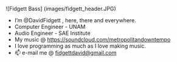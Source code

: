 ![Fidgett Bass] (images/fidgett_header.JPG)

- I’m @DavidFidgett , here, there and everywhere.
- Computer Engineer - UNAM
- Audio Engineer - SAE Institute
- My music @ https://soundcloud.com/metropolitandowntempo
- I love programming as much as I love making music.
- 📫 e-mail me @ fidgettdavid@gmail.com

<!---
DavidFidgett/DavidFidgett is a ✨ special ✨ repository because its `README.md` (this file) appears on your GitHub profile.
You can click the Preview link to take a look at your changes.
--->
